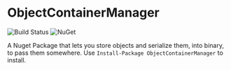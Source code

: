 # ObjectContainerManager

![Build Status](https://tclasen.visualstudio.com/_apis/public/build/definitions/66726eb3-6da4-4a4a-81a6-b47f50797e49/13/badge)
![![NuGet](https://img.shields.io/nuget/v/ObjectContainerManager.svg)](https://www.nuget.org/packages/ObjectContainerManager/)

A Nuget Package that lets you store objects and serialize them, into binary, to pass them somewhere.
Use `Install-Package ObjectContainerManager` to install.